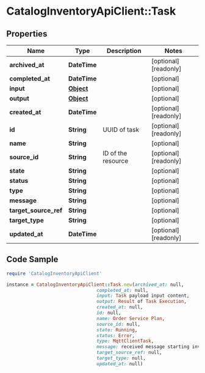# CatalogInventoryApiClient::Task

## Properties

Name | Type | Description | Notes
------------ | ------------- | ------------- | -------------
**archived_at** | **DateTime** |  | [optional] [readonly] 
**completed_at** | **DateTime** |  | [optional] 
**input** | [**Object**](.md) |  | [optional] 
**output** | [**Object**](.md) |  | [optional] 
**created_at** | **DateTime** |  | [optional] [readonly] 
**id** | **String** | UUID of task | [optional] [readonly] 
**name** | **String** |  | [optional] 
**source_id** | **String** | ID of the resource | [optional] [readonly] 
**state** | **String** |  | [optional] 
**status** | **String** |  | [optional] 
**type** | **String** |  | [optional] 
**message** | **String** |  | [optional] 
**target_source_ref** | **String** |  | [optional] 
**target_type** | **String** |  | [optional] 
**updated_at** | **DateTime** |  | [optional] [readonly] 

## Code Sample

```ruby
require 'CatalogInventoryApiClient'

instance = CatalogInventoryApiClient::Task.new(archived_at: null,
                                 completed_at: null,
                                 input: Task payload input content,
                                 output: Result of Task Execution,
                                 created_at: null,
                                 id: null,
                                 name: Order Service Plan,
                                 source_id: null,
                                 state: Running,
                                 status: Error,
                                 type: MqttClientTask,
                                 message: received message starting inventory collection,
                                 target_source_ref: null,
                                 target_type: null,
                                 updated_at: null)
```


